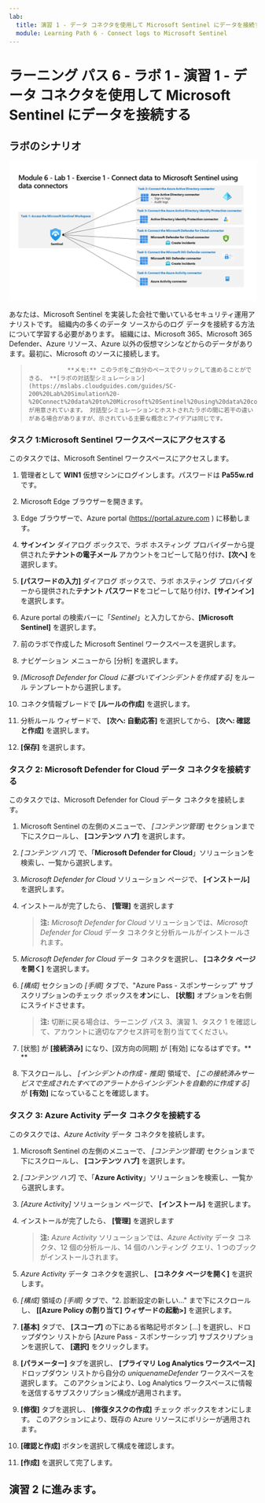 ```yaml
---
lab:
  title: 演習 1 - データ コネクタを使用して Microsoft Sentinel にデータを接続する
  module: Learning Path 6 - Connect logs to Microsoft Sentinel
---
```


# ラーニング パス 6 - ラボ 1 - 演習 1 - データ コネクタを使用して Microsoft Sentinel にデータを接続する

## ラボのシナリオ

![ラボの概要。](../Media/SC-200-Lab_Diagrams_Mod6_L1_Ex1.png)

あなたは、Microsoft Sentinel を実装した会社で働いているセキュリティ運用アナリストです。 組織内の多くのデータ ソースからのログ データを接続する方法について学習する必要があります。 組織には、Microsoft 365、Microsoft 365 Defender、Azure リソース、Azure 以外の仮想マシンなどからのデータがあります。最初に、Microsoft のソースに接続します。

>                **メモ:** このラボをご自分のペースでクリックして進めることができる、 **[ラボの対話型シミュレーション](https://mslabs.cloudguides.com/guides/SC-200%20Lab%20Simulation%20-%20Connect%20data%20to%20Microsoft%20Sentinel%20using%20data%20connectors)** が用意されています。 対話型シミュレーションとホストされたラボの間に若干の違いがある場合がありますが、示されている主要な概念とアイデアは同じです。 


### タスク 1:Microsoft Sentinel ワークスペースにアクセスする

このタスクでは、Microsoft Sentinel ワークスペースにアクセスします。

1. 管理者として **WIN1** 仮想マシンにログインします。パスワードは **Pa55w.rd** です。  

1. Microsoft Edge ブラウザーを開きます。

1. Edge ブラウザーで、Azure portal (https://portal.azure.com ) に移動します。

1. **サインイン** ダイアログ ボックスで、ラボ ホスティング プロバイダーから提供された**テナントの電子メール** アカウントをコピーして貼り付け、**[次へ]** を選択します。

1. **[パスワードの入力]** ダイアログ ボックスで、ラボ ホスティング プロバイダーから提供された**テナント パスワード**をコピーして貼り付け、**[サインイン]** を選択します。

1. Azure portal の検索バーに「*Sentinel*」と入力してから、**[Microsoft Sentinel]** を選択します。

1. 前のラボで作成した Microsoft Sentinel ワークスペースを選択します。

1. ナビゲーション メニューから [分析] を選択します。

1. *[Microsoft Defender for Cloud に基づいてインシデントを作成する]* をルール テンプレートから選択します。

1. コネクタ情報ブレードで **[ルールの作成]** を選択します。

1. 分析ルール ウィザードで、 **[次へ: 自動応答]** を選択してから、 **[次へ: 確認と作成]** を選択します。

1. **[保存]** を選択します。

### タスク 2: Microsoft Defender for Cloud データ コネクタを接続する

このタスクでは、Microsoft Defender for Cloud データ コネクタを接続します。

1. Microsoft Sentinel の左側のメニューで、 *[コンテンツ管理]* セクションまで下にスクロールし、 **[コンテンツ ハブ]** を選択します。

1. *[コンテンツ ハブ]* で、「**Microsoft Defender for Cloud**」ソリューションを検索し、一覧から選択します。

1. *Microsoft Defender for Cloud* ソリューション ページで、 **[インストール]** を選択します。

1. インストールが完了したら、 **[管理]** を選択します

    >**注:** *Microsoft Defender for Cloud* ソリューションでは、*Microsoft Defender for Cloud* データ コネクタと分析ルールがインストールされます。

1. *Microsoft Defender for Cloud* データ コネクタを選択し、 **[コネクタ ページを開く]** を選択します。

1. *[構成]* セクションの *[手順]* タブで、"Azure Pass - スポンサーシップ" サブスクリプションのチェック ボックスを**オン**にし、 **[状態]** オプションを右側にスライドさせます。

    >**注:** 切断に戻る場合は、ラーニング パス 3、演習 1、タスク 1 を確認して、アカウントに適切なアクセス許可を割り当ててください。

1. [状態] が **[接続済み]** になり、[双方向の同期] が [有効] になるはずです。** **

1. 下スクロールし、 *[インシデントの作成 - 推奨]* 領域で、 *[この接続済みサービスで生成されたすべてのアラートからインシデントを自動的に作成する]* が **[有効]** になっていることを確認します。

### タスク 3: Azure Activity データ コネクタを接続する

このタスクでは、*Azure Activity* データ コネクタを接続します。

1. Microsoft Sentinel の左側のメニューで、 *[コンテンツ管理]* セクションまで下にスクロールし、 **[コンテンツ ハブ]** を選択します。

1. *[コンテンツ ハブ]* で、「**Azure Activity**」ソリューションを検索し、一覧から選択します。

1. *[Azure Activity]* ソリューション ページで、 **[インストール]** を選択します。

1. インストールが完了したら、 **[管理]** を選択します

    >**注:** *Azure Activity* ソリューションでは、*Azure Activity* データ コネクタ、12 個の分析ルール、14 個のハンティング クエリ、1 つのブックがインストールされます。

1. *Azure Activity* データ コネクタを選択し、 **[コネクタ ページを開く]** を選択します。

1. *[構成]* 領域の *[手順]* タブで、"2. 診断設定の新しい..." まで下にスクロールし、 **[[Azure Policy の割り当て] ウィザードの起動>]** を選択します。

1. **[基本]** タブで、 **[スコープ]** の下にある省略記号ボタン [...] を選択し、ドロップダウン リストから [Azure Pass - スポンサーシップ] サブスクリプションを選択して、 **[選択]** をクリックします。

1. **[パラメーター]** タブを選択し、 **[プライマリ Log Analytics ワークスペース]** ドロップダウン リストから自分の *uniquenameDefender* ワークスペースを選択します。 このアクションにより、Log Analytics ワークスペースに情報を送信するサブスクリプション構成が適用されます。

1. **[修復]** タブを選択し、 **[修復タスクの作成]** チェック ボックスをオンにします。 このアクションにより、既存の Azure リソースにポリシーが適用されます。

1. **[確認と作成]** ボタンを選択して構成を確認します。

1. **[作成]** を選択して完了します。

## 演習 2 に進みます。
